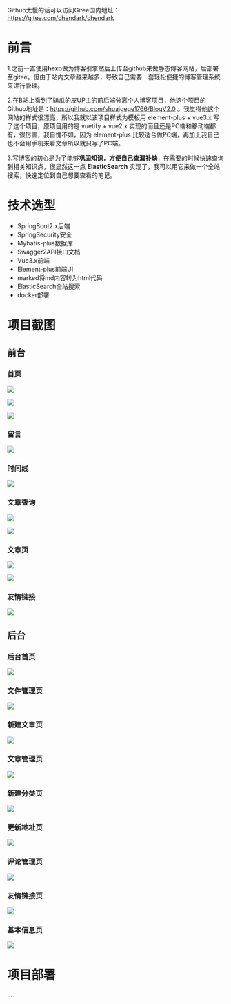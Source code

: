 Github太慢的话可以访问Gitee国内地址：https://gitee.com/chendark/chendark

# 前言

1.之前一直使用**hexo**做为博客引擎然后上传至github来做静态博客网站，后部署至gitee。但由于站内文章越来越多，导致自己需要一套轻松便捷的博客管理系统来进行管理。

2.在B站上看到了[磕瓜的皮UP主的前后端分离个人博客项目](https://www.bilibili.com/video/BV15V411t7mC)，他这个项目的Github地址是：https://github.com/shuaigege1766/BlogV2.0 。我觉得他这个网站的样式很漂亮，所以我就以该项目样式为模板用 element-plus + vue3.x 写了这个项目，原项目用的是 vuetify + vue2.x 实现的而且还是PC端和移动端都有，很厉害，我自愧不如，因为 element-plus 比较适合做PC端，再加上我自己也不会用手机来看文章所以就只写了PC端。

3.写博客的初心是为了能够**巩固知识，方便自己查漏补缺**，在需要的时候快速查询到相关知识点，很显然这一点 **ElasticSearch** 实现了，我可以用它来做一个全站搜索，快速定位到自己想要查看的笔记。

# 技术选型

- SpringBoot2.x后端
- SpringSecurity安全
- Mybatis-plus数据库
- Swagger2API接口文档
- Vue3.x前端
- Element-plus前端UI
- marked将md内容转为html代码
- ElasticSearch全站搜索
- docker部署

# 项目截图

## 前台

### 首页

![](/img/home.png)

![](img/home2.png)

![](img/homeCont.png)

### 留言

![](img/message.png)



### 时间线

![](img/timeline.png)

### 文章查询

![](img/search1.png)

![](img/search2.png)

### 文章页

![](img/page1.png)

![](img/page2.png)

### 友情链接

![](img/linkPage.png)

## 后台

### 后台首页

![](img/admin.png)

### 文件管理页

![](img/file.png)

###  新建文章页

![](img/newArticle.png)

### 文章管理页

![](img/article.png)

### 新建分类页

![](img/classified.png)

### 更新地址页

![](img/updateImgUrl.png)

### 评论管理页

![](img/comment.png)

### 友情链接页

![](img/links.png)

### 基本信息页

![](img/info.png)

# 项目部署

...

